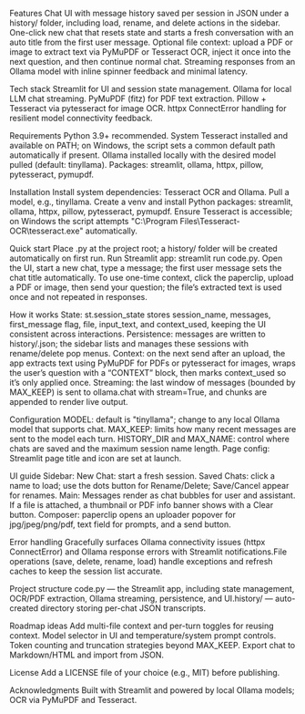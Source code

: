 Features
Chat UI with message history saved per session in JSON under a history/ folder, including load, rename, and delete actions in the sidebar.​
One-click new chat that resets state and starts a fresh conversation with an auto title from the first user message.​
Optional file context: upload a PDF or image to extract text via PyMuPDF or Tesseract OCR, inject it once into the next question, and then continue normal chat.​
Streaming responses from an Ollama model with inline spinner feedback and minimal latency.​

Tech stack
Streamlit for UI and session state management.​
Ollama for local LLM chat streaming.​
PyMuPDF (fitz) for PDF text extraction.​
Pillow + Tesseract via pytesseract for image OCR.​
httpx ConnectError handling for resilient model connectivity feedback.​

Requirements
Python 3.9+ recommended.​
System Tesseract installed and available on PATH; on Windows, the script sets a common default path automatically if present.​
Ollama installed locally with the desired model pulled (default: tinyllama).​
Packages: streamlit, ollama, httpx, pillow, pytesseract, pymupdf.​

Installation
Install system dependencies: Tesseract OCR and Ollama. Pull a model, e.g., tinyllama.​
Create a venv and install Python packages: streamlit, ollama, httpx, pillow, pytesseract, pymupdf.​
Ensure Tesseract is accessible; on Windows the script attempts "C:\Program Files\Tesseract-OCR\tesseract.exe" automatically.​

Quick start
Place .py at the project root; a history/ folder will be created automatically on first run.​
Run Streamlit app: streamlit run code.py.​
Open the UI, start a new chat, type a message; the first user message sets the chat title automatically.​
To use one-time context, click the paperclip, upload a PDF or image, then send your question; the file’s extracted text is used once and not repeated in responses.​

How it works
State: st.session_state stores session_name, messages, first_message flag, file, input_text, and context_used, keeping the UI consistent across interactions.​
Persistence: messages are written to history/<chat-name>.json; the sidebar lists and manages these sessions with rename/delete pop menus.​
Context: on the next send after an upload, the app extracts text using PyMuPDF for PDFs or pytesseract for images, wraps the user’s question with a “CONTEXT” block, then marks context_used so it’s only applied once.​
Streaming: the last window of messages (bounded by MAX_KEEP) is sent to ollama.chat with stream=True, and chunks are appended to render live output.​

Configuration
MODEL: default is "tinyllama"; change to any local Ollama model that supports chat.​
MAX_KEEP: limits how many recent messages are sent to the model each turn.​
HISTORY_DIR and MAX_NAME: control where chats are saved and the maximum session name length.​
Page config: Streamlit page title and icon are set at launch.​

UI guide
Sidebar:
New Chat: start a fresh session.​
Saved Chats: click a name to load; use the dots button for Rename/Delete; Save/Cancel appear for renames.​
Main:
Messages render as chat bubbles for user and assistant.​
If a file is attached, a thumbnail or PDF info banner shows with a Clear button.​
Composer: paperclip opens an uploader popover for jpg/jpeg/png/pdf, text field for prompts, and a send button.​

Error handling
Gracefully surfaces Ollama connectivity issues (httpx ConnectError) and Ollama response errors with Streamlit notifications.​
File operations (save, delete, rename, load) handle exceptions and refresh caches to keep the session list accurate.​

Project structure
code.py — the Streamlit app, including state management, OCR/PDF extraction, Ollama streaming, persistence, and UI.​
history/ — auto-created directory storing per-chat JSON transcripts.​

Roadmap ideas
Add multi-file context and per-turn toggles for reusing context.​
Model selector in UI and temperature/system prompt controls.​
Token counting and truncation strategies beyond MAX_KEEP.​
Export chat to Markdown/HTML and import from JSON.​

License
Add a LICENSE file of your choice (e.g., MIT) before publishing.​

Acknowledgments
Built with Streamlit and powered by local Ollama models; OCR via PyMuPDF and Tesseract.
